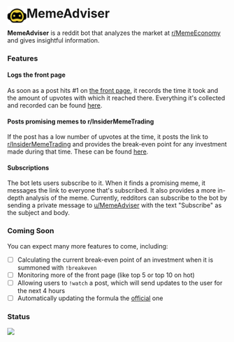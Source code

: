 # MemeAdviser <img height=44 src=docs/logo.png align=left>
**MemeAdviser** is a reddit bot that analyzes the market at [r/MemeEconomy](https://www.reddit.com/r/MemeEconomy) and gives insightful information.

### Features
#### Logs the front page
As soon as a post hits #1 on [the front page](https://www.reddit.com/r/MemeEconomy/hot), it records the time it took and the amount of upvotes with which it reached there. Everything it's collected and recorded can be found [here](https://www.reddit.com/u/MemeAdviser/comments).

#### Posts promising memes to r/InsiderMemeTrading
If the post has a low number of upvotes at the time, it posts the link to [r/InsiderMemeTrading](https://www.reddit.com/r/InsiderMemeTrading) and provides the break-even point for any investment made during that time. These can be found [here](https://www.reddit.com/u/MemeAdviser/posts).

#### Subscriptions
The bot lets users subscribe to it. When it finds a promising meme, it messages the link to everyone that's subscribed. It also provides a more in-depth analysis of the meme. Currently, redditors can subscribe to the bot by sending a private message to [u/MemeAdviser](https://reddit.com/u/MemeAdviser) with the text "Subscribe" as the subject and body.

### Coming Soon
You can expect many more features to come, including:
 - [ ] Calculating the current break-even point of an investment when it is summoned with ```!breakeven```
 - [ ] Monitoring more of the front page (like top 5 or top 10 on hot)
 - [ ] Allowing users to ```!watch``` a post, which will send updates to the user for the next 4 hours
 - [ ] Automatically updating the formula the [official](https://github.com/MemeInvestor/memeinvestor_bot/blob/master/src/formula.py) one

### Status
<img width="15%" src="https://thakkaha.dev.fast.sheridanc.on.ca/pme/meme/status/light/">
